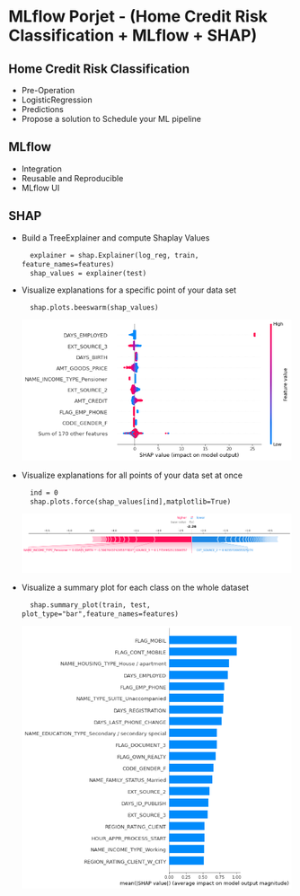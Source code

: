 # MLflow Porjet - (Home Credit Risk Classification + MLflow + SHAP)
## Home Credit Risk Classification
- Pre-Operation
- LogisticRegression
- Predictions
- Propose a solution to Schedule  your ML pipeline
## MLflow
- Integration
- Reusable and Reproducible
- MLflow UI

## SHAP
- Build a TreeExplainer and compute Shaplay Values
    <html>
      
        explainer = shap.Explainer(log_reg, train, feature_names=features)
        shap_values = explainer(test)
      
    </html>

- Visualize explanations for a specific point of your data set

    <html>
  
        shap.plots.beeswarm(shap_values)

    </html>   

  ![Visualize1](https://github.com/JingtaoQ/App_of_BigData/blob/main/pic/p3-1.png "Visualize1")
    
- Visualize explanations for all points of  your data set at once
    <html>

        ind = 0
        shap.plots.force(shap_values[ind],matplotlib=True)

    </html>
  
  ![Visualize1](https://github.com/JingtaoQ/App_of_BigData/blob/main/pic/p3-2.png "Visualize1")
- Visualize a summary plot for each class on the whole dataset
    <html>

        shap.summary_plot(train, test, plot_type="bar",feature_names=features)

    </html>

  ![Visualize1](https://github.com/JingtaoQ/App_of_BigData/blob/main/pic/p3-3.png "Visualize1")